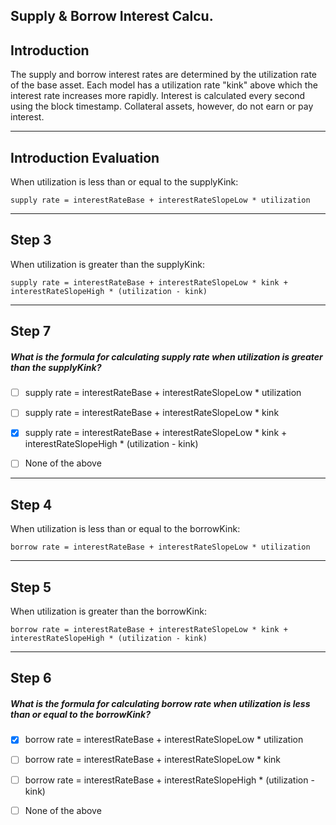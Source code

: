 ## Supply & Borrow Interest Calcu.


## Introduction


The supply and borrow interest rates are determined by the utilization rate of the base asset. Each model has a utilization rate "kink" above which the interest rate increases more rapidly. Interest is calculated every second using the block timestamp. Collateral assets, however, do not earn or pay interest.
        

    


---
## Introduction Evaluation

When utilization is less than or equal to the supplyKink:

`supply rate = interestRateBase + interestRateSlopeLow * utilization`

    


---
## Step 3

When utilization is greater than the supplyKink:

`supply rate = interestRateBase + interestRateSlopeLow * kink + interestRateSlopeHigh * (utilization - kink)`

    


---
## Step 7





##### What is the formula for calculating supply rate when utilization is greater than the supplyKink?  
     
- [ ]  supply rate = interestRateBase + interestRateSlopeLow * utilization
- [ ]  supply rate = interestRateBase + interestRateSlopeLow * kink
- [x]  supply rate = interestRateBase + interestRateSlopeLow * kink + interestRateSlopeHigh * (utilization - kink)
- [ ]   None of the above

    


---
## Step 4

When utilization is less than or equal to the borrowKink:

`borrow rate = interestRateBase + interestRateSlopeLow * utilization`

    


---
## Step 5

When utilization is greater than the borrowKink:

`borrow rate = interestRateBase + interestRateSlopeLow * kink + interestRateSlopeHigh * (utilization - kink)`

    


---
## Step 6





##### What is the formula for calculating borrow rate when utilization is less than or equal to the borrowKink?  
     
- [x]  borrow rate = interestRateBase + interestRateSlopeLow * utilization
- [ ]   borrow rate = interestRateBase + interestRateSlopeLow * kink
- [ ]  borrow rate = interestRateBase + interestRateSlopeHigh * (utilization - kink)
- [ ]  None of the above

    
   